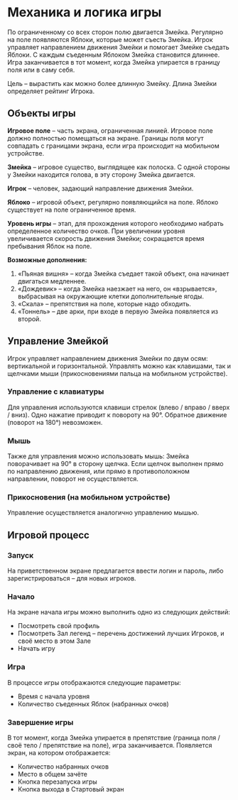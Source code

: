 # Механика и логика игры

По ограниченному со всех сторон полю двигается Змейка. Регулярно на поле появляются Яблоки, которые может съесть Змейка. Игрок управляет направлением движения Змейки и помогает Змейке съедать Яблоки. С каждым съеденным Яблоком Змейка становится длиннее. Игра заканчивается в тот момент, когда Змейка упирается в границу поля или в саму себя.

Цель – вырастить как можно более длинную Змейку. Длина Змейки определяет рейтинг Игрока.

## Объекты игры

**Игровое поле** – часть экрана, ограниченная линией. Игровое поле должно полностью помещаться на экране. Границы поля могут совпадать с границами экрана, если игра происходит на мобильном устройстве.

**Змейка** – игровое существо, выглядящее как полоска. С одной стороны у Змейки находится голова, в эту сторону Змейка двигается.

**Игрок** – человек, задающий направление движения Змейки.

**Яблоко** – игровой объект, регулярно появляющийся на поле. Яблоко существует на поле ограниченное время.

**Уровень игры** – этап, для прохождения которого необходимо набрать определенное количество очков. При увеличении уровня увеличивается скорость движения Змейки; сокращается время пребывания Яблок на поле.

**Возможные дополнения:**

1. «Пьяная вишня» – когда Змейка съедает такой объект, она начинает двигаться медленнее.
2. «Дождевик» – когда Змейка наезжает на него, он «взрывается», выбрасывая на окружающие клетки дополнительные ягоды.
3. «Скала» – препятствия на поле, которые надо обходить.
4. «Тоннель» – две арки, при входе в первую Змейка появляется из второй.

## Управление Змейкой

Игрок управляет направлением движения Змейки по двум осям: вертикальной и горизонтальной. Управлять можно как клавишами, так и щелчками мыши (прикосновениями пальца на мобильном устройстве).

### Управление с клавиатуры

Для управления используются клавиши стрелок (влево / вправо / вверх / вниз). Одно нажатие приводит к повороту на 90°. Обратное движение (поворот на 180°) невозможен.

### Мышь

Также для управления можно использовать мышь: Змейка поворачивает на 90° в сторону щелчка. Если щелчок выполнен прямо по направлению движения, или прямо в противоположном направлении, поворот не осуществляется.

### Прикосновения (на мобильном устройстве)

Управление осуществляется аналогично управлению мышью.

## Игровой процесс

### Запуск

На приветственном экране предлагается ввести логин и пароль, либо зарегистрироваться – для новых игроков.

### Начало

На экране начала игры можно выполнить одно из следующих действий:

- Посмотреть свой профиль
- Посмотреть Зал легенд – перечень достижений лучших Игроков, и своё место в этом Зале
- Начать игру

### Игра

В процессе игры отображаются следующие параметры:

- Время с начала уровня
- Количество съеденных Яблок (набранных очков)

### Завершение игры

В тот момент, когда Змейка упирается в препятствие (граница поля / своё тело / препятствие на поле), игра заканчивается. Появляется экран, на котором отображается:

- Количество набранных очков
- Место в общем зачёте
- Кнопка перезапуска игры
- Кнопка выхода в Стартовый экран

